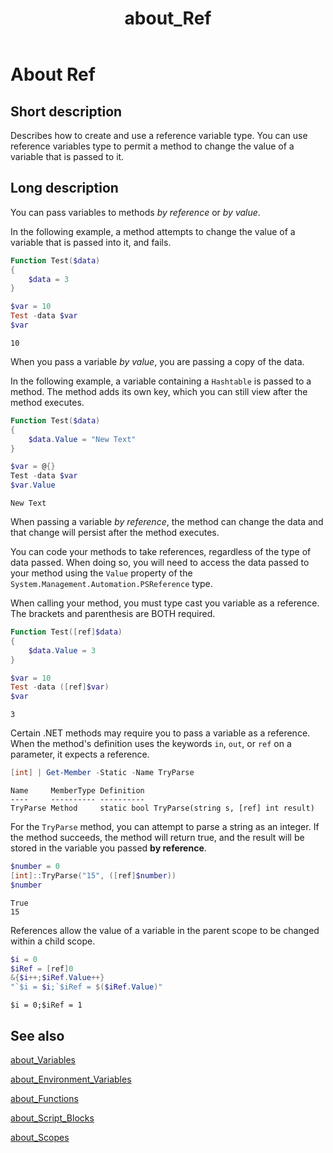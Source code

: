 ﻿---
ms.date:  06/09/2017
schema:  2.0.0
locale:  en-us
keywords:  powershell,cmdlet
title:  about_Ref
---

# About Ref

## Short description

Describes how to create and use a reference variable type. You can use
reference variables type to permit a method to change the value
of a variable that is passed to it.

## Long description

You can pass variables to methods *by reference* or *by value*.

In the following example, a method attempts to change the value of a
variable that is passed into it, and fails.

```powershell
Function Test($data)
{
    $data = 3
}

$var = 10
Test -data $var
$var
```

```output
10
```

When you pass a variable *by value*, you are passing a copy of the data.

In the following example, a variable containing a `Hashtable` is passed to a
method. The method adds its own key, which you can still view after the
method executes.

```powershell
Function Test($data)
{
    $data.Value = "New Text"
}

$var = @{}
Test -data $var
$var.Value
```

```output
New Text
```

When passing a variable *by reference*, the method can change the data and
that change will persist after the method executes.

You can code your methods to take references, regardless of the type of data
passed. When doing so, you will need to access the data passed to your
method using the `Value` property of the
`System.Management.Automation.PSReference` type.

When calling your method, you must type cast you variable as a reference.
The brackets and parenthesis are BOTH required.

```powershell
Function Test([ref]$data)
{
    $data.Value = 3
}

$var = 10
Test -data ([ref]$var)
$var
```

```output
3
```

Certain .NET methods may require you to pass a variable as a reference. When
the method's definition uses the keywords `in`, `out`, or `ref` on a
parameter, it expects a reference.

```powershell
[int] | Get-Member -Static -Name TryParse
```

```output
Name     MemberType Definition
----     ---------- ----------
TryParse Method     static bool TryParse(string s, [ref] int result)
```

For the `TryParse` method, you can attempt to parse a string as an integer.
If the method succeeds, the method will return true, and the result will
be stored in the variable you passed **by reference**.

```powershell
$number = 0
[int]::TryParse("15", ([ref]$number))
$number
```

```output
True
15
```

References allow the value of a variable in the parent scope to be changed
within a child scope.

```powershell
$i = 0
$iRef = [ref]0
&{$i++;$iRef.Value++}
"`$i = $i;`$iRef = $($iRef.Value)"
```

```output
$i = 0;$iRef = 1
```

## See also

[about_Variables](about_Variables.md)

[about_Environment_Variables](about_Environment_Variables.md)

[about_Functions](about_Functions.md)

[about_Script_Blocks](about_Script_Blocks.md)

[about_Scopes](about_scopes.md)